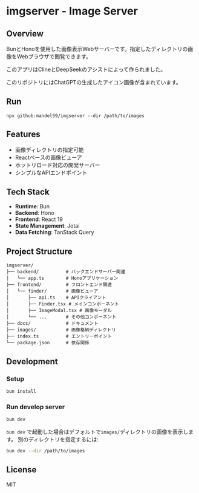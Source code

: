 # imgserver - Image Server

## Overview
BunとHonoを使用した画像表示Webサーバーです。指定したディレクトリの画像をWebブラウザで閲覧できます。

このアプリはClineとDeepSeekのアシストによって作られました。

このリポジトリにはChatGPTの生成したアイコン画像が含まれています。

## Run

```npx
npx github:mandel59/imgserver --dir /path/to/images
```

## Features
- 画像ディレクトリの指定可能
- Reactベースの画像ビューア
- ホットリロード対応の開発サーバー
- シンプルなAPIエンドポイント

## Tech Stack
- **Runtime**: Bun
- **Backend**: Hono
- **Frontend**: React 19
- **State Management**: Jotai
- **Data Fetching**: TanStack Query

## Project Structure

```
imgserver/
├── backend/          # バックエンドサーバ゙ー関連
│   └── app.ts        # Honoアプリケーション
├── frontend/         # フロントエンド関連
│   └── finder/       # 画像ビューア
│       ├── api.ts    # APIクライアント
│       ├── Finder.tsx # メインコンポーネント
│       ├── ImageModal.tsx # 画像モーダル
│       └── ...       # その他コンポーネント
├── docs/             # ドキュメント
├── images/           # 画像格納ディレクトリ
├── index.ts          # エントリーポイント
└── package.json      # 依存関係
```

## Development

### Setup

```bash
bun install
```

### Run develop server

```bash
bun dev
```

`bun dev` で起動した場合はデフォルトで`images/`ディレクトリの画像を表示します。
別のディレクトリを指定するには:

```bash
bun dev --dir /path/to/images
```

## License

MIT
